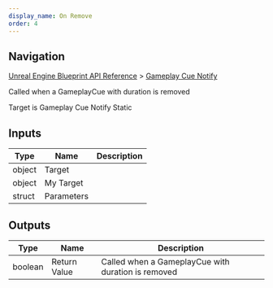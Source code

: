 ```yaml
---
display_name: On Remove
order: 4
---
```

## Navigation

[Unreal Engine Blueprint API Reference](https://dev.epicgames.com/documentation/en-us/unreal-engine/BlueprintAPI) > [Gameplay Cue Notify](https://dev.epicgames.com/documentation/en-us/unreal-engine/BlueprintAPI/GameplayCueNotify)

Called when a GameplayCue with duration is removed

Target is Gameplay Cue Notify Static

## Inputs

| Type | Name | Description |
| --- | --- | --- |
| object | Target |  |
| object | My Target |  |
| struct | Parameters |  |

## Outputs

| Type | Name | Description |
| --- | --- | --- |
| boolean | Return Value | Called when a GameplayCue with duration is removed |
